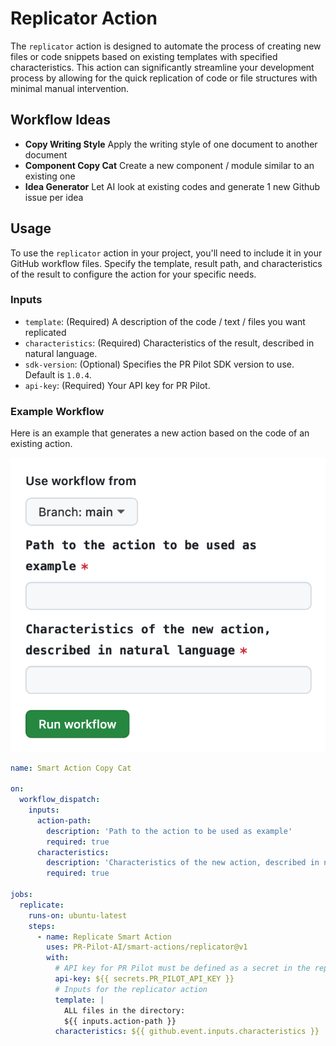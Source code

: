 # Replicator Action

The `replicator` action is designed to automate the process of creating new files or code snippets based on existing templates with specified characteristics. This action can significantly streamline your development process by allowing for the quick replication of code or file structures with minimal manual intervention.

## Workflow Ideas

- **Copy Writing Style** Apply the writing style of one document to another document
- **Component Copy Cat** Create a new component / module similar to an existing one
- **Idea Generator** Let AI look at existing codes and generate 1 new Github issue per idea

## Usage

To use the `replicator` action in your project, you'll need to include it in your GitHub workflow files. Specify the template, result path, and characteristics of the result to configure the action for your specific needs.

### Inputs

- `template`: (Required) A description of the code / text / files you want replicated
- `characteristics`: (Required) Characteristics of the result, described in natural language.
- `sdk-version`: (Optional) Specifies the PR Pilot SDK version to use. Default is `1.0.4`.
- `api-key`: (Required) Your API key for PR Pilot.

### Example Workflow

Here is an example that generates a new action based on the code of an existing action.

![Smart Action Copy Cat](./example.png)

```yaml
name: Smart Action Copy Cat

on:
  workflow_dispatch:
    inputs:
      action-path:
        description: 'Path to the action to be used as example'
        required: true
      characteristics:
        description: 'Characteristics of the new action, described in natural language'
        required: true

jobs:
  replicate:
    runs-on: ubuntu-latest
    steps:
      - name: Replicate Smart Action
        uses: PR-Pilot-AI/smart-actions/replicator@v1
        with:
          # API key for PR Pilot must be defined as a secret in the repository
          api-key: ${{ secrets.PR_PILOT_API_KEY }}
          # Inputs for the replicator action
          template: |
            ALL files in the directory:
            ${{ inputs.action-path }}
          characteristics: ${{ github.event.inputs.characteristics }}
```

